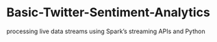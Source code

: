 # Basic-Twitter-Sentiment-Analytics
processing live data streams using Spark’s streaming APIs and Python
